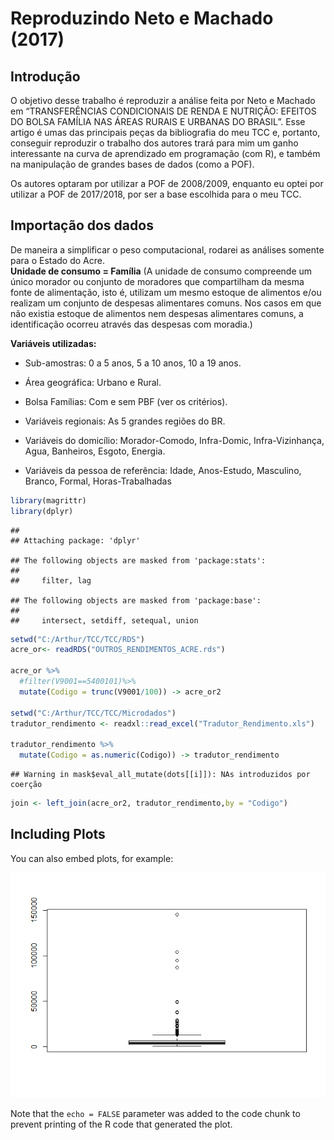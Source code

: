 Reproduzindo Neto e Machado (2017)
================

## Introdução

O objetivo desse trabalho é reproduzir a análise feita por Neto e
Machado em “TRANSFERÊNCIAS CONDICIONAIS DE RENDA E NUTRIÇÃO: EFEITOS DO
BOLSA FAMÍLIA NAS ÁREAS RURAIS E URBANAS DO BRASIL”. Esse artigo é umas
das principais peças da bibliografia do meu TCC e, portanto, conseguir
reproduzir o trabalho dos autores trará para mim um ganho interessante
na curva de aprendizado em programação (com R), e também na manipulação
de grandes bases de dados (como a POF).

Os autores optaram por utilizar a POF de 2008/2009, enquanto eu optei
por utilizar a POF de 2017/2018, por ser a base escolhida para o meu
TCC.

## Importação dos dados

De maneira a simplificar o peso computacional, rodarei as análises
somente para o Estado do Acre.  
**Unidade de consumo = Família** (A unidade de consumo compreende um
único morador ou conjunto de moradores que compartilham da mesma fonte
de alimentação, isto é, utilizam um mesmo estoque de alimentos e/ou
realizam um conjunto de despesas alimentares comuns. Nos casos em que
não existia estoque de alimentos nem despesas alimentares comuns, a
identificação ocorreu através das despesas com moradia.)

**Variáveis utilizadas:**

  - Sub-amostras: 0 a 5 anos, 5 a 10 anos, 10 a 19 anos.

  - Área geográfica: Urbano e Rural.

  - Bolsa Famílias: Com e sem PBF (ver os critérios).

  - Variáveis regionais: As 5 grandes regiões do BR.

  - Variáveis do domicílio: Morador-Comodo, Infra-Domic,
    Infra-Vizinhança, Agua, Banheiros, Esgoto, Energia.

  - Variáveis da pessoa de referência: Idade, Anos-Estudo, Masculino,
    Branco, Formal, Horas-Trabalhadas

<!-- end list -->

``` r
library(magrittr)
library(dplyr)
```

    ## 
    ## Attaching package: 'dplyr'

    ## The following objects are masked from 'package:stats':
    ## 
    ##     filter, lag

    ## The following objects are masked from 'package:base':
    ## 
    ##     intersect, setdiff, setequal, union

``` r
setwd("C:/Arthur/TCC/TCC/RDS")
acre_or<- readRDS("OUTROS_RENDIMENTOS_ACRE.rds")

acre_or %>%
  #filter(V9001==5400101)%>%
  mutate(Codigo = trunc(V9001/100)) -> acre_or2

setwd("C:/Arthur/TCC/TCC/Microdados")
tradutor_rendimento <- readxl::read_excel("Tradutor_Rendimento.xls") 

tradutor_rendimento %>%
  mutate(Codigo = as.numeric(Codigo)) -> tradutor_rendimento
```

    ## Warning in mask$eval_all_mutate(dots[[i]]): NAs introduzidos por coerção

``` r
join <- left_join(acre_or2, tradutor_rendimento,by = "Codigo")
```

## Including Plots

You can also embed plots, for example:

![](Neto-e-Machado-2017_files/figure-gfm/pressure-1.png)<!-- -->

Note that the `echo = FALSE` parameter was added to the code chunk to
prevent printing of the R code that generated the plot.
